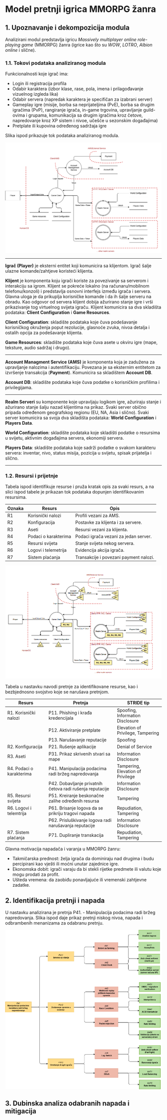 # Model pretnji igrica MMORPG žanra

## 1. Upoznavanje i dekompozicija modula

Analizirani modul predstavlja igricu _Massively multiplayer online role-playing game_ (MMORPG) žanra (igrice kao što su _WOW_, _LOTRO_, _Albion online_ i slične).

### 1.1. Tokovi podataka analiziranog modula


Funkcionalnosti koje igrač ima:
- Login ili registracija profila
- Odabir karaktera (izbor klase, rase, pola, imena i prilagođavanje vizuelnog izgleda lika)
- Odabir servera (napredak karaktera je specifičan za izabrani server)
- Gameplay igre (misije, borba sa neprijateljima (PvE), borba sa drugim igračima (PvP), rangiranje igrača, in-game trgovina, upravljanje guild-ovima i grupama, 
komunikacija sa drugim igračima kroz četove, napredovanje kroz XP sistem i nivoe, učešće u sezonskim događajima)
- Pretplate ili kupovina određenog sadržaja igre

Slika ispod prikazuje tok podataka analiziranog modula.

![img](./data-threat-flow-model.png)

---

**Igrač (Player)** je eksterni entitet koji komunicira sa klijentom. Igrač šalje ulazne komande/zahtjeve koristeći klijenta. 

**Klijent** je komponenta koju igrači koriste za povezivanje sa serverom i interakciju sa igrom. Klijent se pokreće lokalno (na računaru/mobilnom telefonu/konzoli) i predstavlja osnovni interfejs između igrača i servera. Glavna uloga je da prikuplja korisničke komande i da ih šalje serveru na obradu. Kao odgovor od servera klijent dobija ažurirano stanje igre i vrši prikazivanje tog virtuelnog svijeta igraču.
Klijent komunicira sa dva skladišta podataka: **Client Configuration** i **Game Resources**.

**Client Configuration**: skladište podataka koje čuva podešavanje korisničkog okruženja poput rezolucije, glasnoće zvuka, nivoa detalja i ostalih opcija za podešavanje klijenta.

**Game Resources**: skladište podataka koje čuva asete u okviru igre (mape, teksture, audio sadržaj i drugo).

---

**Account Managment Service (AMS)** je komponenta koja je zadužena za upravljanje nalozima i autentifikaciju. Povezana je sa eksternim entitetom za izvršenje transakcija (**Payment**). Komunicira sa skladištem **Account DB**.

**Account DB**: skladište podataka koje čuva podatke o korisničkim profilima i privilegijama.

---

**Realm Serveri** su komponente koje upravljaju logikom igre, ažuriraju stanje i ažurirano stanje šalju nazad klijentima na prikaz. Svaki server obično pripada određenom geografskog regionu (EU, NA, Asia i slično). Svaki server komunicira sa svoja dva skladišta podataka: **World Configuration** i **Players Data**.

**World Configuration**: skladište podataka koje skladišti podatke o resursima u svijetu, aktivnim događajima servera, ekonomiji servera.

**Players Data**: skladište podataka koje sadrži podatke o svakom karakteru servera: inventar, nivo, status misija, pozicija u svijetu, spisak prijatelja i slično.

---

### 1.2. Resursi i prijetnje

Tabela ispod identifikuje resurse i pruža kratak opis za svaki resurs, a na slici ispod tabele je prikazan tok podataka dopunjen identifikovanim resursima.

| Oznaka | Resurs                     | Opis                                                                 
|--------|----------------------------|----------------------------------------------------------------------|
| R1     | Korisnički nalozi          | Profili vezani za AMS.       |
| R2     | Konfiguracija     | Postavke za klijenta i za servere. | 
| R3     | Aseti     | Resursi vezani za klijenta.                | 
| R4     | Podaci o karakterima       | Podaci igrača vezani za jedan server.              | 
| R5     | Resursi svijeta              | Stanje svijeta nekog servera.                | 
| R6    | Logovi i telemetrija       | Evidencija akcija igrača.             | 
| R7     | Sistem plaćanja   | Transakcije i povezani payment nalozi.                       | 

![img](./data-threat-flow-resources.png)


Tabela u nastavku navodi pretnje za identifikovane resurse, kao i bezbjednosno svojstvo koje se narušava pretnjom.


| **Resurs**              | **Pretnja**                                          | **STRIDE tip**            |  
|--------------------------|-----------------------------------------------------|---------------------------|  
| R1. Korisnički nalozi    | P11. Phishing i krađa kredencijala                                  |  Spoofing, Information Disclosure |  
|         | P12. Aktiviranje pretplate                               | Elevation of Privilege, Tampering |  
|      | P13. Narušavanje reputacije                                  | Spoofing                  |  
| R2. Konfiguracija            | P21. Rušenje aplikacije                                  | Denial of Service         | 
| R3. Aseti           | P31. Prikaz skrivenih stvari sa mape                    | Information Disclosure    |  
| R4. Podaci o karakterima         | P41. Manipulacija podacima radi bržeg napredovanja             | Tampering, Elevation of Privilege                 |  
|             | P42. Dobavljanje privatnih četova radi rušenja reputacije| Information Disclosure    |   
| R5. Resursi svijeta       | P51. Kreiranje beskonačne zalihe određenih resursa       | Tampering                 |   
| R6. Logovi i telemtrija         | P61. Brisanje logova da se prikriju tragovi napada            | Repudiation, Tampering    | 
|   | P62. Prisluškivanje logova radi narušavanja reputacije    |  Information Disclosure    |   
| R7. Sistem plaćanja           | P71. Dupliranje transkacija            | Repudiation, Tampering    |  

Glavna motivacija napadača i varanja u MMORPG žanru:
- Takmičarska prednost: želja igrača da dominiraju nad drugima i budu percipirani kao vješti ili moćni unutar zajednice igre.
- Ekonomska dobit: igrači varaju da bi stekli rijetke predmete ili valutu koje mogu prodati za profit.
- Ušteda vremena: da zaobiđu ponavljajuće ili vremenski zahtjevne zadatke.

## 2. Identifikacija pretnji i napada

U nastavku analizirana je pretnja P41. - Manipulacija podacima radi bržeg napredovanja. Slika ispod daje prikaz pretnji niskog nivoa, napada i odbrambenih menanizama za odabranu pretnju.

![img](./napadi_mitigacije.png)
                           
                                                
## 3. Dubinska analiza odabranih napada i mitigacija